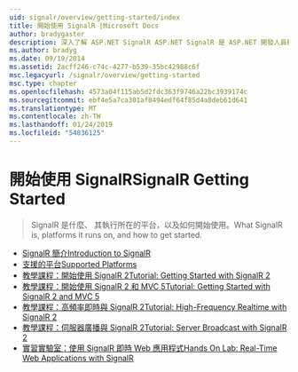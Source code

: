 ```yaml
---
uid: signalr/overview/getting-started/index
title: 開始使用 SignalR |Microsoft Docs
author: bradygaster
description: 深入了解 ASP.NET SignalR ASP.NET SignalR 是 ASP.NET 開發人員輕鬆開發即時 web 功能的新程式庫。 SignalR 可讓 bi...
ms.author: bradyg
ms.date: 09/19/2014
ms.assetid: 2acff246-c74c-4277-b539-35bc42988c6f
msc.legacyurl: /signalr/overview/getting-started
msc.type: chapter
ms.openlocfilehash: 4573a04f115ab5d2fdc363f9746a22bc3939174c
ms.sourcegitcommit: ebf4e5a7ca301af8494edf64f85d4a8deb61d641
ms.translationtype: MT
ms.contentlocale: zh-TW
ms.lasthandoff: 01/24/2019
ms.locfileid: "54836125"
---
```

<a name="signalr-getting-started"></a><span data-ttu-id="6ef2d-104">開始使用 SignalR</span><span class="sxs-lookup"><span data-stu-id="6ef2d-104">SignalR Getting Started</span></span>
====================
> <span data-ttu-id="6ef2d-105">SignalR 是什麼、 其執行所在的平台，以及如何開始使用。</span><span class="sxs-lookup"><span data-stu-id="6ef2d-105">What SignalR is, platforms it runs on, and how to get started.</span></span>


- [<span data-ttu-id="6ef2d-106">SignalR 簡介</span><span class="sxs-lookup"><span data-stu-id="6ef2d-106">Introduction to SignalR</span></span>](introduction-to-signalr.md)
- [<span data-ttu-id="6ef2d-107">支援的平台</span><span class="sxs-lookup"><span data-stu-id="6ef2d-107">Supported Platforms</span></span>](supported-platforms.md)
- [<span data-ttu-id="6ef2d-108">教學課程：開始使用 SignalR 2</span><span class="sxs-lookup"><span data-stu-id="6ef2d-108">Tutorial: Getting Started with SignalR 2</span></span>](tutorial-getting-started-with-signalr.md)
- [<span data-ttu-id="6ef2d-109">教學課程：開始使用 SignalR 2 和 MVC 5</span><span class="sxs-lookup"><span data-stu-id="6ef2d-109">Tutorial: Getting Started with SignalR 2 and MVC 5</span></span>](tutorial-getting-started-with-signalr-and-mvc.md)
- [<span data-ttu-id="6ef2d-110">教學課程：高頻率即時與 SignalR 2</span><span class="sxs-lookup"><span data-stu-id="6ef2d-110">Tutorial: High-Frequency Realtime with SignalR 2</span></span>](tutorial-high-frequency-realtime-with-signalr.md)
- [<span data-ttu-id="6ef2d-111">教學課程：伺服器廣播與 SignalR 2</span><span class="sxs-lookup"><span data-stu-id="6ef2d-111">Tutorial: Server Broadcast with SignalR 2</span></span>](tutorial-server-broadcast-with-signalr.md)
- [<span data-ttu-id="6ef2d-112">實習實驗室：使用 SignalR 即時 Web 應用程式</span><span class="sxs-lookup"><span data-stu-id="6ef2d-112">Hands On Lab: Real-Time Web Applications with SignalR</span></span>](real-time-web-applications-with-signalr.md)
